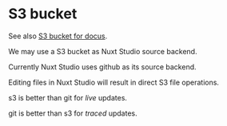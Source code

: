 # S3 bucket

See also [S3 bucket for docus](/docus/s3).

We may use a S3 bucket as Nuxt Studio source backend.

Currently Nuxt Studio uses github as its source backend.

Editing files in Nuxt Studio will result in direct S3 file operations.

s3 is better than git for *live*  updates.

git is better than s3 for *traced*  updates.

